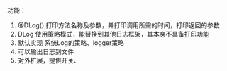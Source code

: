 功能：

1. @DLog() 打印方法名称及参数，并打印调用所需的时间，打印返回的参数
2. DLog 使用策略模式，能替换到其他日志框架，其本身不具备打印功能
3. 默认实现 系统Log的策略、logger策略
4. 可以输出日志到文件
5. 对外扩展，提供开关、
